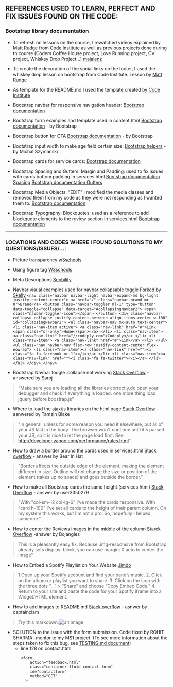 ## REFERENCES USED TO LEARN, PERFECT AND FIX ISSUES FOUND ON THE CODE: 

### Bootstrap library documentation

- To refresh on lessons on the course, I rewatched videos explained by [Matt Rudge](https://github.com/lechien73) from [Code Institute](https://codeinstitute.net/) as well as previous projects done during th course (Coders Coffee House project,
Love Running project, CV project, Whiskey Drop Project...)
[maialenz](https://github.com/maialenz/Bootstrap-lesson-walkthrough/blob/master/)

- To create the decoration of the social links on the footer, I used the whiskey drop lesson on bootstrap from Code Institute. Lesson by [Matt Rudge](https://github.com/lechien73)

- As template for the README.md I used the template created by [Code Institute](https://github.com/Code-Institute-Solutions/SampleREADME#)

- Bootstrap navbar for responsive navigation header:
[Bootstrap documentation](https://getbootstrap.com/docs/4.0/components/navbar/#placement)

- Bootstrap form examples and template used in content.html
[Bootstrap documentation](https://getbootstrap.com/docs/4.0/components/forms/) - by Bootstrap

- Bootstrap button for CTA 
[Bootstrap documentation](https://getbootstrap.com/docs/4.0/components/buttons/) - by Bootstrap

- Bootstrap input width to make age field certain size:
[Bootstrap helpers](https://mdbootstrap.com/snippets/jquery/ascensus/143796) - by Michal Szymanski

- Bootstrap cards for service cards:
[Bootstrap documentation](https://getbootstrap.com/docs/4.0/components/card/)

- Bootstrap Spacing and Gutters: Margin and Padding: used to fix issues with cards bottom padding in services.html
[Bootstrap documentation Spacing](https://getbootstrap.com/docs/5.0/utilities/spacing/)
[Bootstrap documentation Gutters](https://getbootstrap.com/docs/5.0/layout/gutters/)

- Bootstrap Media Objects: "EDIT" i modified the media classes and removed them from my code as they were not responding as I wanted them to.
[Bootstrap documentation](https://getbootstrap.com/docs/4.0/layout/media-object/)

- Bootstrap Typography: Blockquotes: used as a reference to add blockquote elements to the review section in services.html
[Bootstrap documentation](https://getbootstrap.com/docs/5.0/content/typography/#blockquotes)


---

### LOCATIONS AND CODES WHERE I FOUND SOLUTIONS TO MY QUESTIONS/ISSUES/...:

- Picture transparency
[w3schools](https://www.w3schools.com/css/css_image_transparency.asp)

- Using figure tag
[W3schools](https://www.w3schools.com/tags/tag_figure.asp)

- Meta Descriptions 
[Seobility](https://www.seobility.net/en/wiki/Meta_Description?utm_source=google&utm_medium=cpc&utm_campaign=wiki_en&utm_term={meta%20description}&utm_content=lp_meta_description&gclid=CjwKCAjwjbCDBhAwEiwAiudBy-epL2rpkLLDqJb88jp65G95F3nlQOuhmnIzONLDApkr03Q6_vQu3BoCpDoQAvD_BwE)

- Navbar visual examples used for navbar collapsable toggle
[Forked by Skelly](https://www.codeply.com/go/kTGlK9Axdk)
        ```
        <nav class="navbar navbar-light navbar-expand-md bg-light justify-content-center">
            <a href="/" class="navbar-brand mr-0">Brand</a>
            <button class="navbar-toggler ml-1" type="button" data-toggle="collapse" data-target="#collapsingNavbar2">
                <span class="navbar-toggler-icon"></span>
            </button>
            <div class="navbar-collapse collapse justify-content-between align-items-center w-100" id="collapsingNavbar2">
                <ul class="navbar-nav mx-auto text-center">
                    <li class="nav-item active">
                        <a class="nav-link" href="#">Link <span class="sr-only">Home</span></a>
                    </li>
                    <li class="nav-item">
                        <a class="nav-link" href="//codeply.com">Codeply</a>
                    </li>
                    <li class="nav-item">
                        <a class="nav-link" href="#">Link</a>
                    </li>
                </ul>
                <ul class="nav navbar-nav flex-row justify-content-center flex-nowrap">
                    <li class="nav-item"><a class="nav-link" href=""><i class="fa fa-facebook mr-1"></i></a> </li>
                    <li class="nav-item"><a class="nav-link" href=""><i class="fa fa-twitter"></i></a> </li>
                </ul>
            </div>
        </nav>
        ```

- Bootstrap Navbar toogle .collapse not working
[Stack Overflow](https://stackoverflow.com/questions/41497826/bootstrap-toggle-collapse-not-working) - answered by Saroj
> "Make sure you are loading all the libraries correctly,do open your debugger and check if everything is loaded. one more thing load jquery before boostrap.js"

- Where to load the ajax/js libraries on the html page
[Stack Overflow](https://stackoverflow.com/questions/7669996/where-is-the-best-place-to-put-javascript-ajax-in-a-document) - asnwered by Tamzin Blake
> "In general, unless for some reason you need it elsewhere, put all of your JS last in the body. The browser won't continue until it's parsed your JS, so it is nice to let the page load first. See http://developer.yahoo.com/performance/rules.html"

- How to draw a border around the cards used in services.html
[Stack overflow](https://stackoverflow.com/questions/9102900/css-outside-border) - answer by Bear In Hat
> "Border affects the outside edge of the element, making the element different in size. Outline will not change the size or position of the element (takes up no space) and goes outside the border." 

- How to make all Bootstrap cards the same height (services.html)
[Stack Overflow](https://stackoverflow.com/questions/35868756/how-to-make-bootstrap-4-cards-the-same-height-in-card-columns#:~:text=You%20can%20apply%20the%20class,which%20stands%20for%20height%20100%25.&text=UPDATE%3A%20In%20Bootstrap%204%2C%20flexbox,will%20fill%20to%20full%20height.) - answer by user3350279 
> "With "col-sm-12 col-lg-6" I've made the cards responsive. With "card h-100" I've set all cards to the height of their parent column. On my system this works, but I'm not a pro. So, hopefully I helped someone."

- How to center the Reviews images in the middle of the column
[Starck Overflow](https://stackoverflow.com/questions/18462808/responsive-image-align-center-bootstrap-3) -answer by Bojangles
> This is a pleasantly easy fix. Because .img-responsive from Bootstrap already sets display: block, you can use margin: 0 auto to center the image"

- How to Embed a Spotify Playlist on Your Website
[Jimdo](https://www.jimdo.com/blog/embed-spotify-playlist-on-website/)
> 1.Open up your Spotify account and find your band’s music.
> 2. Click on the album or playlist you want to share.
> 3. Click on the icon with the three dots “…” > “Share” and choose “Copy Embed Code.” 
> 4. Return to your site and paste the code for your Spotify iframe into a Widget/HTML element. 

- How to add images to README.md 
[Stack overflow](https://stackoverflow.com/questions/14494747/how-to-add-images-to-readme-md-on-github) - asnwer by captainclam
> Try this markdown:![alt image](http://url/to/img.png)

- SOLUTION to the issue with the form submission. Code fixed by ROHIT SHARMA -mentor to my MS1 project. (To see more information about the steps taken to fix this bug, see [TESTING.md document](TESTING.md))
    - line 128 on contact.html
        ```
        <form
            action="feedback.html"
            class="container-fluid contact-form"
            id="contactform"
            method="GET"
          >
        ```


